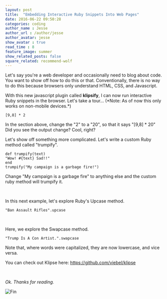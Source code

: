 ```yaml
---
layout: post
title:  "Embedding Interactive Ruby Snippets Into Web Pages"
date: 2016-06-22 09:50:28
categories: coding
author_name : Jesse
author_url : /author/jesse
author_avatar: jesse
show_avatar : true
read_time : 8
feature_image: summer
show_related_posts: false
square_related: recommend-wolf
---
```



<p>Let's say you're a web developer and occasionally need to blog about code.
You want to show off how to do this or that. Conventionally, there is no way
to do this because browsers only understand HTML, CSS, and Javascript.</p>

<p>With this new javascript plugin called <strong>klipsify</strong>, I can now
run interactive Ruby snippets in the browser. Let's take a tour... (*Note: As of now
this only works on non-mobile devices.*)</p>


<pre><code class="language-klipse-eval-ruby">[9,8] * 2
</code></pre>

In the section above, change the "2" to a "20", so that it says "[9,8] * 20"
Did you see the output change? Cool, right?


Let's show off something more complicated. Let's write a custom Ruby method
called "trumpify".

<pre><code class="language-klipse-eval-ruby">def trumpify(text)
"Wow! #{text} Sad!!"
end
trumpify("My campaign is a garbage fire!")
</code></pre>

<p>Change "My campaign is a garbage fire" to anything else and the custom ruby
method will trumpify it.</p>

<br>

In this next example, let's explore Ruby's Upcase method.

<pre><code class="language-klipse-eval-ruby">"Ban Assault Rifles".upcase
</code></pre>

<br>

<p>Here, we explore the Swapcase method.</p>

<pre><code class="language-klipse-eval-ruby">"Trump Is A Con Artist.".swapcase
</code></pre>

Note that, where words were capitalized, they are now lowercase, and vice versa.

You can check out Klipse here: https://github.com/viebel/klipse

<br>

*Ok. Thanks for reading.*

![Fin](http://2.bp.blogspot.com/-d94FNkb_Zxc/Tij3o8NE77I/AAAAAAAAAdw/DeZlPhbh2uM/s1600/fin.png)







<link rel="stylesheet" type="text/css" href="http://app.klipse.tech/css/codemirror.css">

<script>
    window.klipse_settings = {
        selector_eval_ruby: '.language-klipse-eval-ruby', // css selector for the html elements you want to klipsify
    };
</script>
<script src="http://cdn.opalrb.org/opal/current/opal.min.js"></script>
<script src="http://cdn.opalrb.org/opal/current/opal-parser.min.js"></script>
<script src="http://app.klipse.tech/plugin/js/klipse_plugin.js"></script>
